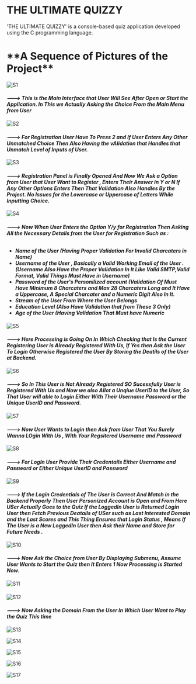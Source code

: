 # THE ULTIMATE QUIZZY
'THE ULTIMATE QUIZZY' is a console-based quiz application developed using the C programming language. 

<h1>**A Sequence of Pictures of the Project**</h1>



![S1](https://github.com/GeekyChirag-030/THE_ULTIMATE_QUIZZY/assets/96729663/1b2c7286-af50-4c82-8dc2-2fa71e0076e0)

<i><b><h4>---> This is the Main Interface that User Will See After Open or Start the Application. In This we Actually Asking the Choice From the Main Menu from User</h4></b></i>

![S2](https://github.com/GeekyChirag-030/THE_ULTIMATE_QUIZZY/assets/96729663/61bf1bae-c39d-4262-8054-bff022db9cea)

<i><b><h4>---> For Registration User Have To Press 2 and If User Enters Any Other Unmatched Choice Then Also Having the vAlidation that Handles that Unmatch Level of Inputs of User. </h4></b></i>

![S3](https://github.com/GeekyChirag-030/THE_ULTIMATE_QUIZZY/assets/96729663/caf119b2-3c6b-4e3e-a475-43ce37520b34)

<i><b><h4>---> Registration Panel is Finally Opened And Now We Ask a Option from User that User Want to Register , Enters Their Answer in Y or N If Any Other Options Enters Then That Validation Also Handles By the Project. No Issues for the Lowercase or Uppercase of Letters While Inputting Choice.</h4></b></i>

![S4](https://github.com/GeekyChirag-030/THE_ULTIMATE_QUIZZY/assets/96729663/ba95afff-6b31-4275-9a7a-2246b7a79371)

<i><b><h4>---> Now When User Enters the Option Y/y for Registration Then Asking All the Necessary Details from the User for Registration Such as : <ul><br> <li> Name of the User (Having Proper Validation For Invalid Charcaters in Name)</li><li>Username of the User , Basically a Valid Working Email of the User . (Username Also Have the Proper Validation In It Like Valid SMTP,Valid Format, Valid Things Must Have in Username) </li><li>Password of the User's Personilized account (Validation Of Must Have Minimum 8 Charcaters and Max 28 Charcaters Long and It Have a Uppercase, A Special Charcater and a Numeric Digit Also In It.</li><li> Stream of the User From Where the User Belongs </li><li> Education Level (Also Have Validation that from These 3 Only) </li> <li> Age of the User (Having Validation That Must have Numeric </li></ul></h4></b></i>

![S5](https://github.com/GeekyChirag-030/THE_ULTIMATE_QUIZZY/assets/96729663/03964941-3df6-411e-afa7-43b125097603)

<i><b><h4>---> Here Processing is Going On In Which Checking that Is the Current Registering User is Already Registered With Us, If Yes then Ask the User To Login Otherwise Registered the User By Storing the Deatils of the User at Backend. </h4></b></i>

![S6](https://github.com/GeekyChirag-030/THE_ULTIMATE_QUIZZY/assets/96729663/5a8d4dc4-4f26-4a53-843e-3e945c9b020a)

<i><b><h4>---> So In This User is Not Already Registered SO Sucessfully User is Registered With Us and Now we also Allot a Unqiue UserID to the User, So That User will able to Login Either With Their Username Password or the Unique UserID and Password. </h4></b></i>

![S7](https://github.com/GeekyChirag-030/THE_ULTIMATE_QUIZZY/assets/96729663/3feb51d5-521d-4b70-a908-7e501fbe61e4)

<i><b><h4>---> Now User Wants to Login then Ask from User That You Surely Wanna LOgin With Us , With Your Regsitered Username and Password </h4></b></i>

![S8](https://github.com/GeekyChirag-030/THE_ULTIMATE_QUIZZY/assets/96729663/68c9ef72-08ac-4be5-90b3-f987696052ac)

<i><b><h4>---> For LogIn User Provide Their Credentails Either Username and Password or Either Unique UserID and Password</h4></b></i>

![S9](https://github.com/GeekyChirag-030/THE_ULTIMATE_QUIZZY/assets/96729663/d42157b0-b5b4-4620-8bea-ca9f9fb8e070)

<i><b><h4>---> If the Login Credentials of The User is Correct And Match in the Backend Properly Then User Personized Account is Open and From Here USer Actually Goes to the Quiz If the LoggedIn User is Returned Login User then Fetch Previous Deatails of USer such as Last Interested Domain and the Last Scores and This Thing Ensures that Login Status , Means If The User is a New LoggedIn User then Ask their Name and Store for Future Needs . </h4></b></i> 

![S10](https://github.com/GeekyChirag-030/THE_ULTIMATE_QUIZZY/assets/96729663/75ec06e1-3964-48fc-a194-7eee3edeca3b)

<i><b><h4>---> Now Ask the Choice from User By Displaying Submenu, Assume User Wants to Start the Quiz then It Enters 1 Now Processing is Started Now.  </h4></b></i>

![S11](https://github.com/GeekyChirag-030/THE_ULTIMATE_QUIZZY/assets/96729663/25ab2c84-ca11-433e-9cdc-c14a6f7e2b39)

<i><b><h4> </h4></b></i>

![S12](https://github.com/GeekyChirag-030/THE_ULTIMATE_QUIZZY/assets/96729663/b86596b6-8ee8-4d1a-8d71-56b505618e53)

<i><b><h4>---> Now Asking the Domain From the User In Which User Want to Play the Quiz This time </h4></b></i>

![S13](https://github.com/GeekyChirag-030/THE_ULTIMATE_QUIZZY/assets/96729663/e6f8f567-020c-4d24-b12e-4c5b561a4aea)

![S14](https://github.com/GeekyChirag-030/THE_ULTIMATE_QUIZZY/assets/96729663/ab3552ba-4fc0-49ad-b9a6-a90307942f2d)

![S15](https://github.com/GeekyChirag-030/THE_ULTIMATE_QUIZZY/assets/96729663/1616b725-5976-4219-b509-1ce670819611)

![S16](https://github.com/GeekyChirag-030/THE_ULTIMATE_QUIZZY/assets/96729663/0ca1ed9a-3d33-4294-a3ec-1ed7c32261c3)

![S17](https://github.com/GeekyChirag-030/THE_ULTIMATE_QUIZZY/assets/96729663/7bd761d4-a1c1-4fb7-a51d-983dfdfbbc4e)











